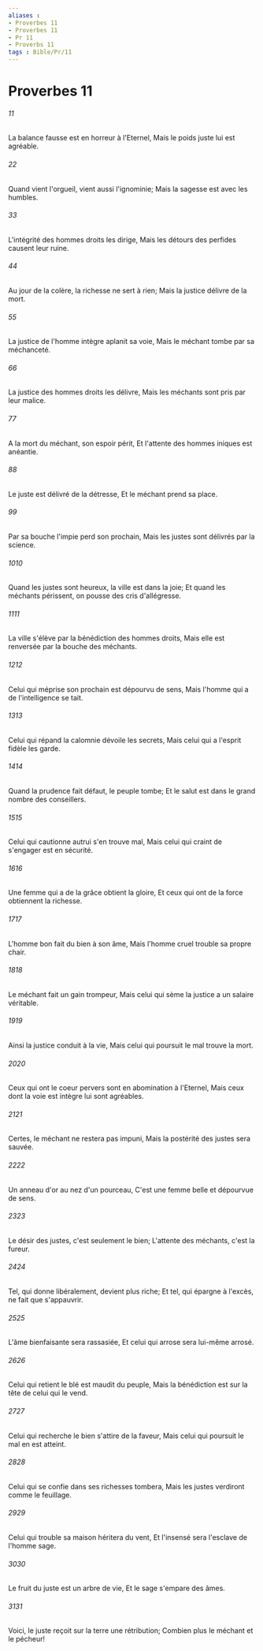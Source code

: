 ```yaml
---
aliases : 
- Proverbes 11
- Proverbes 11
- Pr 11
- Proverbs 11
tags : Bible/Pr/11
---
```


# Proverbes 11

###### 11
La balance fausse est en horreur à l'Eternel, Mais le poids juste lui est agréable.
###### 22
Quand vient l'orgueil, vient aussi l'ignominie; Mais la sagesse est avec les humbles.
###### 33
L'intégrité des hommes droits les dirige, Mais les détours des perfides causent leur ruine.
###### 44
Au jour de la colère, la richesse ne sert à rien; Mais la justice délivre de la mort.
###### 55
La justice de l'homme intègre aplanit sa voie, Mais le méchant tombe par sa méchanceté.
###### 66
La justice des hommes droits les délivre, Mais les méchants sont pris par leur malice.
###### 77
A la mort du méchant, son espoir périt, Et l'attente des hommes iniques est anéantie.
###### 88
Le juste est délivré de la détresse, Et le méchant prend sa place.
###### 99
Par sa bouche l'impie perd son prochain, Mais les justes sont délivrés par la science.
###### 1010
Quand les justes sont heureux, la ville est dans la joie; Et quand les méchants périssent, on pousse des cris d'allégresse.
###### 1111
La ville s'élève par la bénédiction des hommes droits, Mais elle est renversée par la bouche des méchants.
###### 1212
Celui qui méprise son prochain est dépourvu de sens, Mais l'homme qui a de l'intelligence se tait.
###### 1313
Celui qui répand la calomnie dévoile les secrets, Mais celui qui a l'esprit fidèle les garde.
###### 1414
Quand la prudence fait défaut, le peuple tombe; Et le salut est dans le grand nombre des conseillers.
###### 1515
Celui qui cautionne autrui s'en trouve mal, Mais celui qui craint de s'engager est en sécurité.
###### 1616
Une femme qui a de la grâce obtient la gloire, Et ceux qui ont de la force obtiennent la richesse.
###### 1717
L'homme bon fait du bien à son âme, Mais l'homme cruel trouble sa propre chair.
###### 1818
Le méchant fait un gain trompeur, Mais celui qui sème la justice a un salaire véritable.
###### 1919
Ainsi la justice conduit à la vie, Mais celui qui poursuit le mal trouve la mort.
###### 2020
Ceux qui ont le coeur pervers sont en abomination à l'Eternel, Mais ceux dont la voie est intègre lui sont agréables.
###### 2121
Certes, le méchant ne restera pas impuni, Mais la postérité des justes sera sauvée.
###### 2222
Un anneau d'or au nez d'un pourceau, C'est une femme belle et dépourvue de sens.
###### 2323
Le désir des justes, c'est seulement le bien; L'attente des méchants, c'est la fureur.
###### 2424
Tel, qui donne libéralement, devient plus riche; Et tel, qui épargne à l'excès, ne fait que s'appauvrir.
###### 2525
L'âme bienfaisante sera rassasiée, Et celui qui arrose sera lui-même arrosé.
###### 2626
Celui qui retient le blé est maudit du peuple, Mais la bénédiction est sur la tête de celui qui le vend.
###### 2727
Celui qui recherche le bien s'attire de la faveur, Mais celui qui poursuit le mal en est atteint.
###### 2828
Celui qui se confie dans ses richesses tombera, Mais les justes verdiront comme le feuillage.
###### 2929
Celui qui trouble sa maison héritera du vent, Et l'insensé sera l'esclave de l'homme sage.
###### 3030
Le fruit du juste est un arbre de vie, Et le sage s'empare des âmes.
###### 3131
Voici, le juste reçoit sur la terre une rétribution; Combien plus le méchant et le pécheur!
